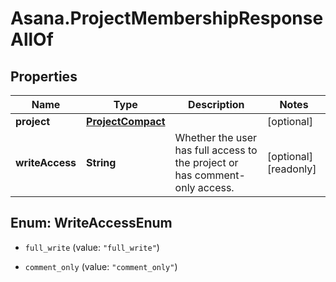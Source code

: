 # Asana.ProjectMembershipResponseAllOf

## Properties

Name | Type | Description | Notes
------------ | ------------- | ------------- | -------------
**project** | [**ProjectCompact**](ProjectCompact.md) |  | [optional] 
**writeAccess** | **String** | Whether the user has full access to the project or has comment-only access. | [optional] [readonly] 



## Enum: WriteAccessEnum


* `full_write` (value: `"full_write"`)

* `comment_only` (value: `"comment_only"`)




